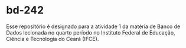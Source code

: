 # bd-242
Esse repositório é designado para a atividade 1 da matéria de Banco de Dados lecionada no quarto período no Instituto Federal de Educação, Ciência e Tecnologia do Ceará (IFCE).
